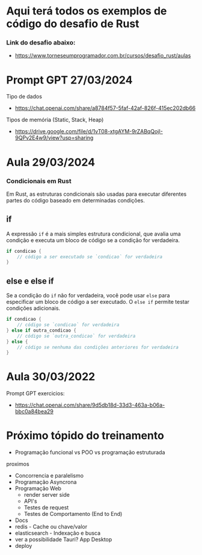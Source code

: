 # Aqui terá todos os exemplos de código do desafio de Rust
### Link do desafio abaixo:
- https://www.torneseumprogramador.com.br/cursos/desafio_rust/aulas

# Prompt GPT 27/03/2024

Tipo de dados
- https://chat.openai.com/share/a8784f57-5faf-42af-826f-415ec202db66

Tipos de memória (Static, Stack, Heap)
- https://drive.google.com/file/d/1vT08-xtgAYM-9rZABqQojI-9QPv2E4w9/view?usp=sharing


# Aula 29/03/2024
### Condicionais em Rust

Em Rust, as estruturas condicionais são usadas para executar diferentes partes do código baseado em determinadas condições.

## if

A expressão `if` é a mais simples estrutura condicional, que avalia uma condição e executa um bloco de código se a condição for verdadeira.

```rust
if condicao {
    // código a ser executado se `condicao` for verdadeira
}
```

## else e else if

Se a condição do `if` não for verdadeira, você pode usar `else` para especificar um bloco de código a ser executado. O `else if` permite testar condições adicionais.

```rust
if condicao {
    // código se `condicao` for verdadeira
} else if outra_condicao {
    // código se `outra_condicao` for verdadeira
} else {
    // código se nenhuma das condições anteriores for verdadeira
}
```


# Aula 30/03/2022
Prompt GPT exercicios:
- https://chat.openai.com/share/9d5db18d-33d3-463a-b06a-bbc0a84bea29


# Próximo tópido do treinamento
- Programação funcional vs POO vs programação estruturada
    
proximos
- Concorrencia e paralelismo
- Programação Asyncrona
- Programação Web
    - render server side
    - API's
    - Testes de request
    - Testes de Comportamento (End to End)
- Docs
- redis - Cache ou chave/valor
- elasticsearch - Indexação e busca
- ver a possibilidade Tauri? App Desktop
- deploy
